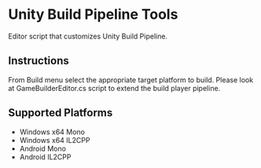 # Unity Build Pipeline Tools

Editor script that customizes Unity Build Pipeline.

## Instructions

From Build menu select the appropriate target platform to build.
Please look at GameBuilderEditor.cs script to extend the build player pipeline.

## Supported Platforms

- Windows x64 Mono
- Windows x64 IL2CPP
- Android Mono
- Android IL2CPP
